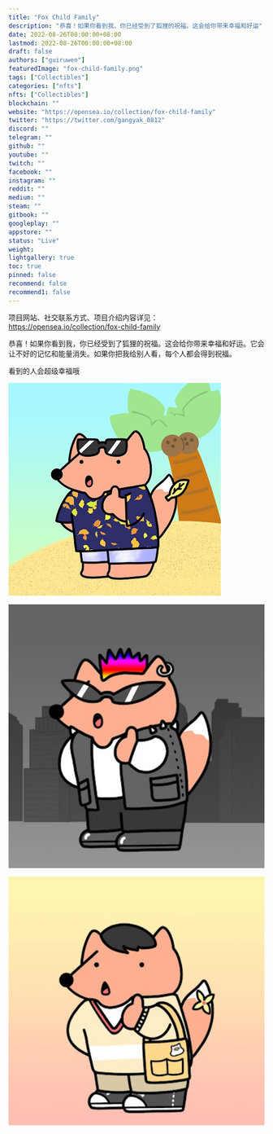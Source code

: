 ```yaml
---
title: "Fox Child Family"
description: "恭喜！如果你看到我，你已经受到了狐狸的祝福。这会给你带来幸福和好运"
date: 2022-08-26T00:00:00+08:00
lastmod: 2022-08-26T00:00:00+08:00
draft: false
authors: ["guiruwen"]
featuredImage: "fox-child-family.png"
tags: ["Collectibles"]
categories: ["nfts"]
nfts: ["Collectibles"]
blockchain: ""
website: "https://opensea.io/collection/fox-child-family"
twitter: "https://twitter.com/gangyak_0812"
discord: ""
telegram: ""
github: ""
youtube: ""
twitch: ""
facebook: ""
instagram: ""
reddit: ""
medium: ""
steam: ""
gitbook: ""
googleplay: ""
appstore: ""
status: "Live"
weight: 
lightgallery: true
toc: true
pinned: false
recommend: false
recommend1: false
---
```

项目网站、社交联系方式、项目介绍内容详见：https://opensea.io/collection/fox-child-family

恭喜！如果你看到我，你已经受到了狐狸的祝福。这会给你带来幸福和好运。它会让不好的记忆和能量消失。如果你把我给别人看，每个人都会得到祝福。 

看到的人会超级幸福哦 

![nft](01.jpg)

![nft](03.png)

![nft](02.png)
